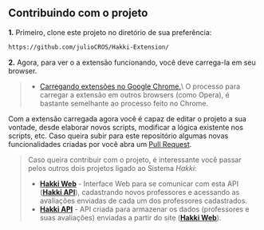 ## Contribuindo com o projeto

**1.** Primeiro, clone este projeto no diretório de sua preferência:
```bash
https://github.com/julioCROS/Hakki-Extension/
```

**2.** Agora, para ver o a extensão funcionando, você deve carrega-la em seu browser. 
> - [Carregando extensões no Google Chrome.](https://support.google.com/chrome/a/answer/2714278?hl=pt-BR#:~:text=Acesse%20chrome%3A%2F%2Fextensions%2F.,pasta%20do%20app%20ou%20extensão.)\
> O processo para carregar a extensão em outros browsers (como Opera), é bastante semelhante ao processo feito no Chrome.

Com a extensão carregada agora você é capaz de editar o projeto a sua vontade, desde elaborar novos scripts, modificar a lógica existente nos scripts, etc. Caso queira subir para este repositório algumas novas funcionalidades criadas por você abra um [Pull Request](https://docs.github.com/pt/pull-requests/collaborating-with-pull-requests/proposing-changes-to-your-work-with-pull-requests/creating-a-pull-request).

>Caso queira contribuir com o projeto, é interessante você passar pelos outros dois projetos ligado ao Sistema *Hakki*:
> - [**Hakki Web**](https://github.com/julioCROS/Hakki-Web) - Interface Web para se comunicar com esta API ([**Hakki API**](https://github.com/julioCROS/Hakki-API)), cadastrando novos professores e acessando as avaliações enviadas de cada um dos professores cadastrados.
> - [**Hakki API**](https://github.com/julioCROS/Hakki-API) - API criada para armazenar os dados (professores e suas avaliações) enviadas a partir do site ([**Hakki Web**](https://github.com/julioCROS/Hakki-Web/)).
